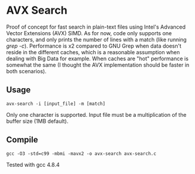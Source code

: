 AVX Search
=========
Proof of concept for fast search in plain-text files using Intel's Advanced Vector Extensions (AVX) SIMD. As for now, code only supports one characters, and only prints the number of lines with a match (like running *grep -c*).
Performance is x2 compared to GNU Grep when data doesn't reside in the different caches, which is a reasonable assumption when dealing with Big Data for example. When caches are "hot" performance is somewhat the same (I thought the AVX implementation should be faster in both scenarios).

Usage
-----
	avx-search -i [input_file] -m [match]
Only one character is supported. Input file must be a multiplication of the buffer size (1MB default).

Compile
-------
	gcc -O3 -std=c99 -mbmi -mavx2 -o avx-search avx-search.c
Tested with gcc 4.8.4


